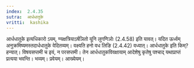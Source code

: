 ```yaml
---
index:  2.4.35
sutra:  आर्धधातुके
vritti:  kashika 
---
```


आर्धधातुके इत्यधिकारो ऽयम्, ण्यक्षत्रियाऽर्षञितो यूनि लुगणिञोः (2.4.58) इति यावत्। यदित ऊर्ध्वम् अनुक्रमिष्यमस्तदार्धधातुके वेदितव्यम्। वक्ष्यति हनो वध लिङि (2.4.42) वध्यात्। आर्धधातुके इति किम्? हन्यात्। विषयसप्तमी च इयं, न परसप्तमी। तेन आर्धधातुकविवक्षायाम् आदेशेषु कृतेषु पश्चाद् यथाप्राप्तं प्रत्यया भवन्ति। भव्यम्। प्रवेयम्। आख्येयम्।


